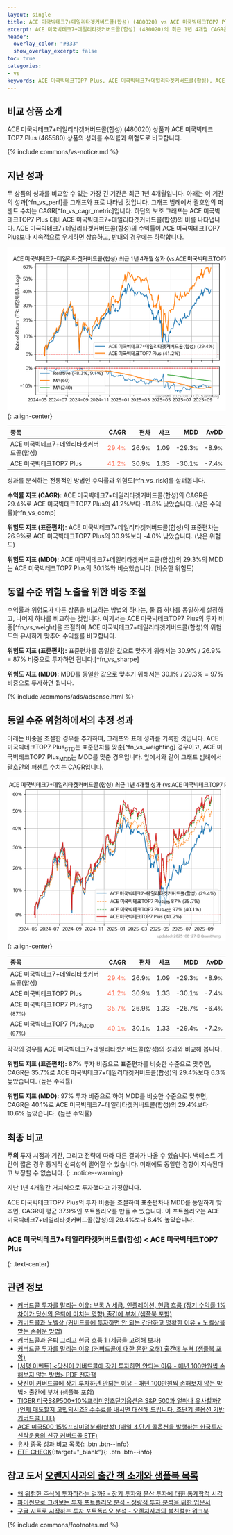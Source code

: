 ```yaml
---
layout: single
title: ACE 미국빅테크7+데일리타겟커버드콜(합성) (480020) vs ACE 미국빅테크TOP7 Plus (465580)
excerpt: ACE 미국빅테크7+데일리타겟커버드콜(합성) (480020)의 최근 1년 4개월 CAGR은 29.4%로 ACE 미국빅테크TOP7 Plus (465580)의 41.2%보다 -11.8% 낮았습니다.
header:
  overlay_color: "#333"
  show_overlay_excerpt: false
toc: true
categories:
- vs
keywords: ACE 미국빅테크TOP7 Plus, ACE 미국빅테크7+데일리타겟커버드콜(합성), ACE 미국빅테크7+데일리타겟커버드콜(합성) ACE 미국빅테크TOP7 Plus 비교, 480020, 465580, 480020 480020 비교
---
```


## 비교 상품 소개


ACE 미국빅테크7+데일리타겟커버드콜(합성) (480020) 상품과 ACE 미국빅테크TOP7 Plus (465580) 상품의 성과를 수익률과 위험도로 비교합니다.





{% include commons/vs-notice.md %}

## 지난 성과

두 상품의 성과를 비교할 수 있는 가장 긴 기간은 최근 1년 4개월입니다. 아래는 이 기간의 성과[^fn_vs_perf]를 그래프와 표로 나타낸 것입니다.
그래프 범례에서 괄호안의 퍼센트 수치는 CAGR[^fn_vs_cagr_metric]입니다.
하단의 보조 그래프는 ACE 미국빅테크TOP7 Plus 대비 ACE 미국빅테크7+데일리타겟커버드콜(합성)의 비를 나타냅니다.
ACE 미국빅테크7+데일리타겟커버드콜(합성)의 수익률이 ACE 미국빅테크TOP7 Plus보다 지속적으로 우세하면 상승하고, 반대의 경우에는 하락합니다.

![ACE 미국빅테크7+데일리타겟커버드콜(합성)](/vs/images/480020-vs-465580_dual.png){: .align-center}

| **종목** | **CAGR** | **편차** | **샤프** | **MDD** | **AvDD** |
| :------------ | ------: | -----------: | -------: | ------: | -------: |
| ACE 미국빅테크7+데일리타겟커버드콜(합성) | <span style="color: tomato">29.4<small>%</small></span> | 26.9<small>%</small> | 1.09 | -29.3<small>%</small> | -8.9<small>%</small> |
| ACE 미국빅테크TOP7 Plus | <span style="color: tomato">41.2<small>%</small></span> | 30.9<small>%</small> | 1.33 | -30.1<small>%</small> | -7.4<small>%</small> |

<!-- more -->


성과를 분석하는 전통적인 방법인 수익률과 위험도[^fn_vs_risk]를 살펴봅니다.

**수익률 지표 (CAGR):** ACE 미국빅테크7+데일리타겟커버드콜(합성)의 CAGR은 29.4%로 ACE 미국빅테크TOP7 Plus의 41.2%보다 -11.8% 낮았습니다. (낮은 수익률)[^fn_vs_comp]

**위험도 지표 (표준편차):** ACE 미국빅테크7+데일리타겟커버드콜(합성)의 표준편차는 26.9%로 ACE 미국빅테크TOP7 Plus의 30.9%보다 -4.0% 낮았습니다. (낮은 위험도)

**위험도 지표 (MDD):** ACE 미국빅테크7+데일리타겟커버드콜(합성)의 29.3%의 MDD는 ACE 미국빅테크TOP7 Plus의 30.1%와 비슷했습니다. (비슷한 위험도)



## 동일 수준 위험 노출을 위한 비중 조절

수익률과 위험도가 다른 상품을 비교하는 방법의 하나는, 둘 중 하나를 동일하게 설정하고, 나머지 하나를 비교하는 것입니다.
여기서는 ACE 미국빅테크TOP7 Plus의 투자 비중[^fn_vs_weight]을 조절하여 ACE 미국빅테크7+데일리타겟커버드콜(합성)의 위험도와 유사하게 맞추어 수익률를 비교합니다.

**위험도 지표 (표준편차):** 표준편차를 동일한 값으로 맞추기 위해서는 30.9% / 26.9% = 87% 비중으로 투자하면 됩니다.[^fn_vs_sharpe]

**위험도 지표 (MDD):** MDD를 동일한 값으로 맞추기 위해서는 30.1% / 29.3% = 97% 비중으로 투자하면 됩니다.


{% include /commons/ads/adsense.html %}



## 동일 수준 위험하에서의 추정 성과

아래는 비중을 조절한 경우를 추가하여, 그래프와 표에 성과를 기록한 것입니다.
ACE 미국빅테크TOP7 Plus<sub>STD</sub>는 표준편차를 맞춘[^fn_vs_weighting] 경우이고, ACE 미국빅테크TOP7 Plus<sub>MDD</sub>는 MDD를 맞춘 경우입니다.
앞에서와 같이 그래프 범례에서 괄호안의 퍼센트 수치는 CAGR입니다.


![ACE 미국빅테크7+데일리타겟커버드콜(합성)](/vs/images/480020-vs-465580.png){: .align-center}



| **종목** | **CAGR** | **편차** | **샤프** | **MDD** | **AvDD** |
| :------------ | ------: | -----------: | -------: | ------: | -------: |
| ACE 미국빅테크7+데일리타겟커버드콜(합성) | <span style="color: tomato">29.4<small>%</small></span> | 26.9<small>%</small> | 1.09 | -29.3<small>%</small> | -8.9<small>%</small> |
| ACE 미국빅테크TOP7 Plus | <span style="color: tomato">41.2<small>%</small></span> | 30.9<small>%</small> | 1.33 | -30.1<small>%</small> | -7.4<small>%</small> |
| ACE 미국빅테크TOP7 Plus<sub>STD</sub> <small>(87%)</small> | <span style="color: tomato">35.7<small>%</small></span> | 26.9<small>%</small> | 1.33 | -26.7<small>%</small> | -6.4<small>%</small> |
| ACE 미국빅테크TOP7 Plus<sub>MDD</sub> <small>(97%)</small> | <span style="color: tomato">40.1<small>%</small></span> | 30.1<small>%</small> | 1.33 | -29.4<small>%</small> | -7.2<small>%</small> |



각각의 경우를 ACE 미국빅테크7+데일리타겟커버드콜(합성)의 성과와 비교해 봅니다.

**위험도 지표 (표준편차):** 87% 투자 비중으로 표준편차를 비슷한 수준으로 맞추면, CAGR은 35.7%로 ACE 미국빅테크7+데일리타겟커버드콜(합성)의 29.4%보다 6.3% 높았습니다. (높은 수익률)

**위험도 지표 (MDD):** 97% 투자 비중으로 하여 MDD를 비슷한 수준으로 맞추면, CAGR은 40.1%로 ACE 미국빅테크7+데일리타겟커버드콜(합성)의 29.4%보다 10.6% 높았습니다. (높은 수익률)




## 최종 비교

**주의** 투자 시점과 기간, 그리고 전략에 따라 다른 결과가 나올 수 있습니다. 백테스트 기간이 짧은 경우 통계적 신뢰성이 떨어질 수 있습니다. 미래에도 동일한 경향이 지속된다고 보장할 수 없습니다.
{: .notice--warning}

지난 1년 4개월간 거치식으로 투자했다고 가정합니다.

ACE 미국빅테크TOP7 Plus의 투자 비중을 조절하여 표준편차나 MDD를 동일하게 맞추면, CAGR이 평균 37.9%인 포트폴리오를 만들 수 있습니다.
이 포트폴리오는 ACE 미국빅테크7+데일리타겟커버드콜(합성)의 29.4%보다 8.4% 높았습니다.

### ACE 미국빅테크7+데일리타겟커버드콜(합성) &lt; ACE 미국빅테크TOP7 Plus
{: .text-center}


## 관련 정보

- [커버드콜 투자를 말리는 이유: 부록 A 세금, 인플레이션, 현금 흐름 (장기 수익률 1% 차이가 당신의 은퇴에 미치는 영향) 출간에 부쳐 (샘플북 포함)](https://kongdori.tistory.com/484)
- [커버드콜과 노벨상 (커버드콜에 투자하면 안 되는 간단하고 명확한 이유 + 노벨상을 받는 손쉬운 방법)](https://kongdori.tistory.com/483)
- [커버드콜과 은퇴 그리고 현금 흐름 1 (세금을 고려해 보자)](https://kongdori.tistory.com/478)
- [커버드콜 투자를 말리는 이유 (커버드콜에 대한 흔한 오해) 출간에 부쳐 (샘플북 포함)](https://kongdori.tistory.com/473)
- [[서평 이벤트] <당신이 커버드콜에 장기 투자하면 안되는 이유 - 매년 100만원씩 손해보지 않는 방법> PDF 전자책](https://m.blog.naver.com/onuri2005/223783587701)
- [당신이 커버드콜에 장기 투자하면 안되는 이유 - 매년 100만원씩 손해보지 않는 방법> 출간에 부쳐 (샘플북 포함)](https://kongdori.tistory.com/403)
- [TIGER 미국S&P500+10%프리미엄초단기옵션은 S&P 500과 얼마나 유사할까? (언제 매도할지 고민되시죠? 수수료를 내시면 대신해 드립니다. 초단기 콜옵션 기반 커버드콜 ETF)](https://kongdori.tistory.com/293)
- [ACE 미국500 15%프리미엄분배(합성) (매일 초단기 콜옵션을 발행하는 한국투자신탁운용의 신규 커버드콜 ETF)](https://kongdori.tistory.com/228)
- [유사 종목 성과 비교 목록](/vs/){: .btn .btn--info}
- [ETF CHECK](https://www.etfcheck.co.kr/mobile/etpitem/465580/compare?compCode%5B%5D=480020){:target="_blank"}{: .btn .btn--info}


## 참고 도서 [오렌지사과의 출간 책 소개와 샘플북 목록](https://kongdori.tistory.com/691)

- [왜 위험한 주식에 투자하라는 걸까? - 장기 투자와 분산 투자에 대한 통계학적 시각](https://kongdori.tistory.com/421)
- [파이썬으로 그려보는 투자 포트폴리오 분석  - 정량적 투자 분석을 위한 입문서](https://kongdori.tistory.com/643)
- [구글 시트로 시작하는 투자 포트폴리오 분석 - 오렌지사과의 불친절한 워크북](https://kongdori.tistory.com/449)

{% include commons/footnotes.md %}